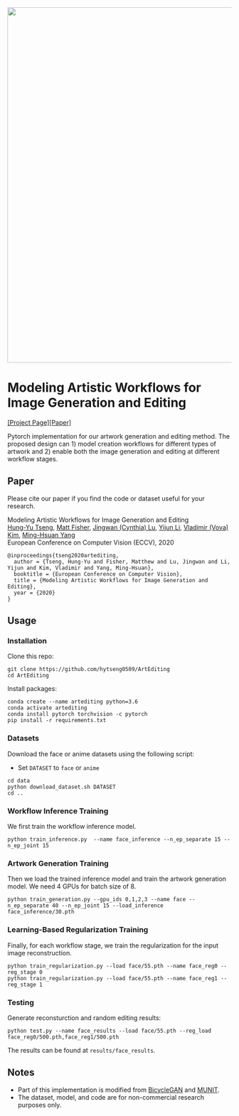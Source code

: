 <img src='imgs/teaser.png' width="800px">

# Modeling Artistic Workflows for Image Generation and Editing
[[Project Page]]()[[Paper]]()

Pytorch implementation for our artwork generation and editing method. The proposed design can 1) model creation workflows for different types of artwork and 2) enable both the image generation and editing at different workflow stages.

## Paper
Please cite our paper if you find the code or dataset useful for your research.

Modeling Artistic Workflows for Image Generation and Editing<br>
[Hung-Yu Tseng](https://sites.google.com/site/hytseng0509/), [Matt Fisher](https://techmatt.github.io/), [Jingwan (Cynthia) Lu](https://research.adobe.com/person/jingwan-lu/), [Yijun Li](https://yijunmaverick.github.io/), [Vladimir (Vova) Kim](http://www.vovakim.com/), [Ming-Hsuan Yang](http://faculty.ucmerced.edu/mhyang/)<br>
European Conference on Computer Vision (ECCV), 2020<br>
```
@inproceedings{tseng2020artediting,
  author = {Tseng, Hung-Yu and Fisher, Matthew and Lu, Jingwan and Li, Yijun and Kim, Vladimir and Yang, Ming-Hsuan},
  booktitle = {European Conference on Computer Vision},
  title = {Modeling Artistic Workflows for Image Generation and Editing},
  year = {2020}
}
```

## Usage

### Installation
Clone this repo:
```
git clone https://github.com/hytseng0509/ArtEditing
cd ArtEditing
```
Install packages:
```
conda create --name artediting python=3.6
conda activate artediting
conda install pytorch torchvision -c pytorch
pip install -r requirements.txt
```

### Datasets
Download the face or anime datasets using the following script:
- Set `DATASET` to `face` or `anime`
```
cd data
python download_dataset.sh DATASET
cd ..
```

### Workflow Inference Training
We first train the workflow inference model.
```
python train_inference.py  --name face_inference --n_ep_separate 15 --n_ep_joint 15
```

### Artwork Generation Training
Then we load the trained inference model and train the artwork generation model. We need 4 GPUs for batch size of 8.
```
python train_generation.py --gpu_ids 0,1,2,3 --name face --n_ep_separate 40 --n_ep_joint 15 --load_inference face_inference/30.pth
```

### Learning-Based Regularization Training
Finally, for each workflow stage, we train the regularization for the input image reconstruction.
```
python train_regularization.py --load face/55.pth --name face_reg0 --reg_stage 0
python train_regularization.py --load face/55.pth --name face_reg1 --reg_stage 1
```

### Testing
Generate reconsturction and random editing results:
```
python test.py --name face_results --load face/55.pth --reg_load face_reg0/500.pth,face_reg1/500.pth
```
The results can be found at `results/face_results`.

## Notes
- Part of this implementation is modified from [BicycleGAN](https://github.com/junyanz/BicycleGAN/) and [MUNIT](https://github.com/NVlabs/MUNIT).
- The dataset, model, and code are for non-commercial research purposes only.
